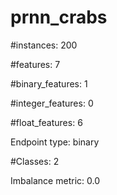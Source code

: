 # prnn_crabs

#instances: 200

#features: 7

  #binary_features: 1

  #integer_features: 0

  #float_features: 6

Endpoint type: binary

#Classes: 2

Imbalance metric: 0.0

